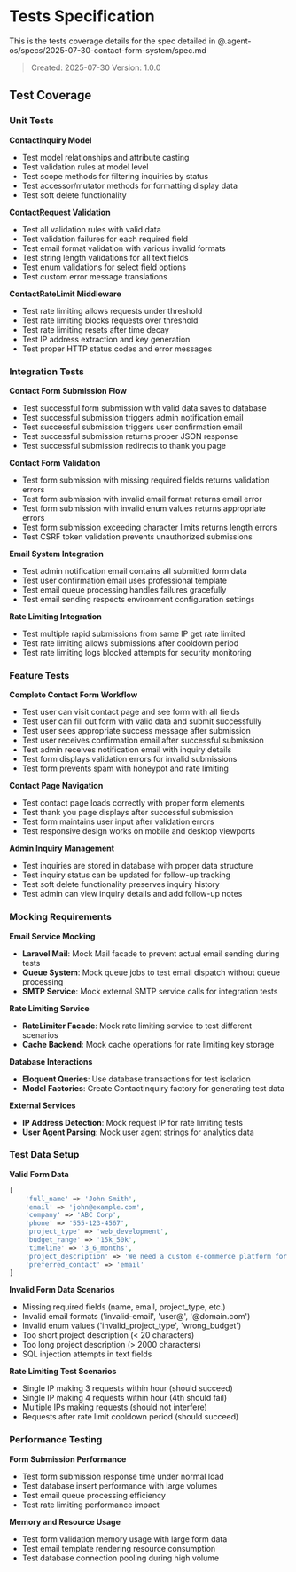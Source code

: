 # Tests Specification

This is the tests coverage details for the spec detailed in @.agent-os/specs/2025-07-30-contact-form-system/spec.md

> Created: 2025-07-30
> Version: 1.0.0

## Test Coverage

### Unit Tests

**ContactInquiry Model**
- Test model relationships and attribute casting
- Test validation rules at model level
- Test scope methods for filtering inquiries by status
- Test accessor/mutator methods for formatting display data
- Test soft delete functionality

**ContactRequest Validation**
- Test all validation rules with valid data
- Test validation failures for each required field
- Test email format validation with various invalid formats
- Test string length validations for all text fields
- Test enum validations for select field options
- Test custom error message translations

**ContactRateLimit Middleware**
- Test rate limiting allows requests under threshold
- Test rate limiting blocks requests over threshold
- Test rate limiting resets after time decay
- Test IP address extraction and key generation
- Test proper HTTP status codes and error messages

### Integration Tests

**Contact Form Submission Flow**
- Test successful form submission with valid data saves to database
- Test successful submission triggers admin notification email
- Test successful submission triggers user confirmation email
- Test successful submission returns proper JSON response
- Test successful submission redirects to thank you page

**Contact Form Validation**
- Test form submission with missing required fields returns validation errors
- Test form submission with invalid email format returns email error
- Test form submission with invalid enum values returns appropriate errors
- Test form submission exceeding character limits returns length errors
- Test CSRF token validation prevents unauthorized submissions

**Email System Integration**
- Test admin notification email contains all submitted form data
- Test user confirmation email uses professional template
- Test email queue processing handles failures gracefully
- Test email sending respects environment configuration settings

**Rate Limiting Integration**
- Test multiple rapid submissions from same IP get rate limited
- Test rate limiting allows submissions after cooldown period
- Test rate limiting logs blocked attempts for security monitoring

### Feature Tests

**Complete Contact Form Workflow**
- Test user can visit contact page and see form with all fields
- Test user can fill out form with valid data and submit successfully
- Test user sees appropriate success message after submission
- Test user receives confirmation email after successful submission
- Test admin receives notification email with inquiry details
- Test form displays validation errors for invalid submissions
- Test form prevents spam with honeypot and rate limiting

**Contact Page Navigation**
- Test contact page loads correctly with proper form elements
- Test thank you page displays after successful submission
- Test form maintains user input after validation errors
- Test responsive design works on mobile and desktop viewports

**Admin Inquiry Management**
- Test inquiries are stored in database with proper data structure
- Test inquiry status can be updated for follow-up tracking
- Test soft delete functionality preserves inquiry history
- Test admin can view inquiry details and add follow-up notes

### Mocking Requirements

**Email Service Mocking**
- **Laravel Mail**: Mock Mail facade to prevent actual email sending during tests
- **Queue System**: Mock queue jobs to test email dispatch without queue processing
- **SMTP Service**: Mock external SMTP service calls for integration tests

**Rate Limiting Service**
- **RateLimiter Facade**: Mock rate limiting service to test different scenarios
- **Cache Backend**: Mock cache operations for rate limiting key storage

**Database Interactions**
- **Eloquent Queries**: Use database transactions for test isolation
- **Model Factories**: Create ContactInquiry factory for generating test data

**External Services**
- **IP Address Detection**: Mock request IP for rate limiting tests
- **User Agent Parsing**: Mock user agent strings for analytics data

### Test Data Setup

**Valid Form Data**
```php
[
    'full_name' => 'John Smith',
    'email' => 'john@example.com',
    'company' => 'ABC Corp',
    'phone' => '555-123-4567',
    'project_type' => 'web_development',
    'budget_range' => '15k_50k',
    'timeline' => '3_6_months',
    'project_description' => 'We need a custom e-commerce platform for our business.',
    'preferred_contact' => 'email'
]
```

**Invalid Form Data Scenarios**
- Missing required fields (name, email, project_type, etc.)
- Invalid email formats ('invalid-email', 'user@', '@domain.com')
- Invalid enum values ('invalid_project_type', 'wrong_budget')
- Too short project description (< 20 characters)
- Too long project description (> 2000 characters)
- SQL injection attempts in text fields

**Rate Limiting Test Scenarios**
- Single IP making 3 requests within hour (should succeed)
- Single IP making 4 requests within hour (4th should fail)
- Multiple IPs making requests (should not interfere)
- Requests after rate limit cooldown period (should succeed)

### Performance Testing

**Form Submission Performance**
- Test form submission response time under normal load
- Test database insert performance with large volumes
- Test email queue processing efficiency
- Test rate limiting performance impact

**Memory and Resource Usage**
- Test form validation memory usage with large form data
- Test email template rendering resource consumption
- Test database connection pooling during high volume